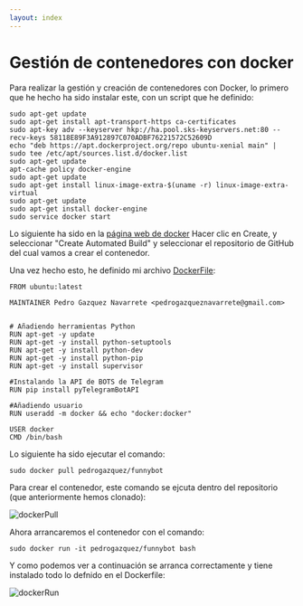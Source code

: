 ```yaml
---
layout: index
---
```


# Gestión de contenedores con docker

Para realizar la gestión y creación de contenedores con Docker, lo primero que he hecho ha sido instalar este, con un script que he definido:

```
sudo apt-get update
sudo apt-get install apt-transport-https ca-certificates
sudo apt-key adv --keyserver hkp://ha.pool.sks-keyservers.net:80 --recv-keys 58118E89F3A912897C070ADBF76221572C52609D
echo "deb https://apt.dockerproject.org/repo ubuntu-xenial main" | sudo tee /etc/apt/sources.list.d/docker.list
sudo apt-get update
apt-cache policy docker-engine
sudo apt-get update
sudo apt-get install linux-image-extra-$(uname -r) linux-image-extra-virtual
sudo apt-get update
sudo apt-get install docker-engine
sudo service docker start

```

Lo siguiente ha sido en la [página web de docker](https://hub.docker.com/) Hacer clic en Create, y seleccionar "Create Automated Build" y seleccionar el repositorio de GitHub del cual vamos a crear el contenedor.

Una vez hecho esto, he definido mi archivo [DockerFile](https://github.com/pedrogazquez/FunnyBot/blob/master/Dockerfile):

```
FROM ubuntu:latest

MAINTAINER Pedro Gazquez Navarrete <pedrogazqueznavarrete@gmail.com>


# Añadiendo herramientas Python
RUN apt-get -y update
RUN apt-get -y install python-setuptools
RUN apt-get -y install python-dev
RUN apt-get -y install python-pip
RUN apt-get -y install supervisor

#Instalando la API de BOTS de Telegram
RUN pip install pyTelegramBotAPI

#Añadiendo usuario
RUN useradd -m docker && echo "docker:docker" 

USER docker
CMD /bin/bash
```
Lo siguiente ha sido ejecutar el comando:

```
sudo docker pull pedrogazquez/funnybot
```

Para crear el contenedor, este comando se ejcuta dentro del repositorio (que anteriormente hemos clonado):

![dockerPull](http://i1042.photobucket.com/albums/b422/Pedro_Gazquez_Navarrete/dockerpull_zpscowuxd08.png)

Ahora arrancaremos el contenedor con el comando:

```
sudo docker run -it pedrogazquez/funnybot bash
```

Y como podemos ver a continuación se arranca correctamente y tiene instalado todo lo defnido en el Dockerfile:

![dockerRun](http://i1042.photobucket.com/albums/b422/Pedro_Gazquez_Navarrete/dcokerrun_zpsguihjgxb.png)
